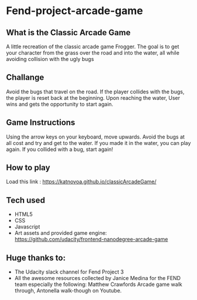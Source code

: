 # Fend-project-arcade-game

## What is the Classic Arcade Game
A little recreation of the classic arcade game Frogger. The goal is to get your character from the grass over the road and into the water, all while avoiding collision with the ugly bugs

## Challange
Avoid the bugs that travel on the road. If the player collides with the bugs, the player is reset back at the beginning. Upon reaching the water, User wins and gets the opportunity to start again.

## Game Instructions
Using the arrow keys on your keyboard, move upwards. Avoid the bugs at all cost and try and get to the water. If you made it in the water, you can play again. If you collided with a bug, start again!

## How to play
Load this link : https://katnovoa.github.io/classicArcadeGame/


## Tech used
* HTML5
* CSS
* Javascript
* Art assets and provided game engine:  https://github.com/udacity/frontend-nanodegree-arcade-game

## Huge thanks to:
* The Udacity slack channel for Fend Project 3
* All the awesome resources collected by Janice Medina for the FEND team especially the following: Matthew Crawfords Arcade game walk through, Antonella walk-though on Youtube.
